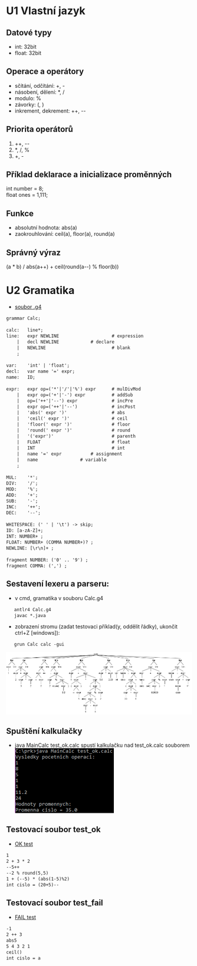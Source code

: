 # U1 Vlastní jazyk

## Datové typy
* int: 32bit
* float: 32bit

## Operace a operátory
* sčítání, odčítání: +, -
* násobení, dělení: *, /
* modulo: %
* závorky: (, )
* inkrement, dekrement: ++, --

## Priorita operátorů
1. ++, --
3. *, /, %
4. +, -

## Příklad deklarace a inicializace proměnných
int number = 8;  
float ones = 1,111;

## Funkce
* absolutní hodnota: abs(a)
* zaokrouhlování: ceil(a), floor(a), round(a)

## Správný výraz
(a * b) / abs(a++) + ceil(round(a--) % floor(b))  

# U2 Gramatika
* [soubor .g4](https://github.com/kaleckyj/prk2021/blob/main/Calc.g4)  
```
grammar Calc;

calc:	line*;
line:	expr NEWLINE                    # expression
    |	decl NEWLINE			# declare
    |   NEWLINE                         # blank
    ;

var:	'int' | 'float';
decl:	var name '=' expr;
name:	ID;

expr:   expr op=('*'|'/'|'%') expr      # mulDivMod
    |   expr op=('+'|'-') expr          # addSub
    |   op=('++'|'--') expr             # incPre
    |   expr op=('++'|'--')             # incPost
    |	'abs(' expr ')'                 # abs
    |   'ceil(' expr ')'                # ceil
    |   'floor(' expr ')'               # floor
    |   'round(' expr ')'               # round
    |   '('expr')'                      # parenth
    |   FLOAT                           # float
    |   INT                             # int
    |	name '=' expr			# assignment
    |	name				# variable
    ;

MUL:    '*';
DIV:    '/';
MOD:    '%';
ADD:    '+';
SUB:    '-';
INC:    '++';
DEC:    '--';

WHITESPACE: (' ' | '\t') -> skip;
ID: [a-zA-Z]+;
INT: NUMBER+ ;
FLOAT: NUMBER+ (COMMA NUMBER+)? ;
NEWLINE: [\r\n]+ ;

fragment NUMBER: ('0' .. '9') ;
fragment COMMA: (',') ;

```
## Sestavení lexeru a parseru: 
* v cmd, gramatika v souboru Calc.g4  
``` 
   antlr4 Calc.g4
   javac *.java
```
* zobrazení stromu (zadat testovaci příklad(y, oddělit řádky), ukončit ctrl+Z [windows]): 
``` 
   grun Calc calc -gui
```
![OK](test_ok.png)   
## Spuštění kalkulačky
* java MainCalc test_ok.calc spustí kalkulačku nad test_ok.calc souborem  
![OK](test_ok_cmd.png)   
## Testovací soubor test_ok  
* [OK test](https://github.com/kaleckyj/prk2021/blob/main/test_ok.calc)  
```
1
2 + 3 * 2
--5++
--2 % round(5,5)
1 + (--5) * (abs(1-5)%2)
int cislo = (20+5)--
```
## Testovací soubor test_fail  
* [FAIL test](https://github.com/kaleckyj/prk2021/blob/main/test_fail.calc)  
```
-1
2 ++ 3
abs5
5 4 3 2 1
ceil()
int cislo = a
```
